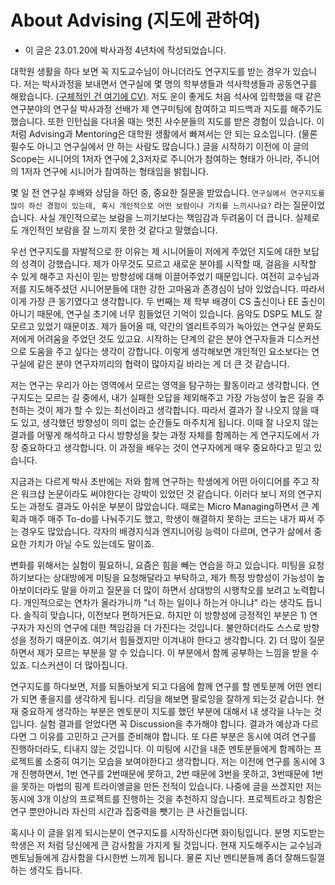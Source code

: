 # About Advising (지도에 관하여)

- 이 글은 23.01.20에 박사과정 4년차에 작성되었습니다.

대학원 생활을 하다 보면 꼭 지도교수님이 아니더라도 연구지도를 받는 경우가 있습니다. 저는 박사과정을 보내면서 연구실에 몇 명의 학부생들과 석사학생들과 공동연구를 해왔습니다. [(구체적인 건 여기에 CV)](https://seungheondoh.github.io/assets/cv/CV_seungheon.pdf). 저도 운이 좋게도 처음 석사에 입학했을 때 같은 연구분야의 연구실 박사과정 선배가 제 연구미팅에 참여하고 피드백과 지도를 해주기도 했습니다. 또한 인턴십을 다녀올 때는 멋진 사수분들의 지도를 받은 경험이 있습니다. 이처럼 Advising과 Mentoring은 대학원 생활에서 빠져서는 안 되는 요소입니다. (물론 필수도 아니고 연구실에서 안 하는 사람도 많습니다.) 글을 시작하기 이전에 이 글의 Scope는 시니어의 1저자 연구에 2,3저자로 주니어가 참여하는 형태가 아니라, 주니어의 1저자 연구에 시니어가 참여하는 형태임을 밝힙니다.

몇 일 전 연구실 후배와 상담을 하던 중, 중요한 질문을 받았습니다. `연구실에서 연구지도를 많이 하신 경험이 있는데, 혹시 개인적으로 어떤 보람이나 가치를 느끼시나요?` 라는 질문이었습니다. 사실 개인적으로는 보람을 느끼기보다는 책임감과 두려움이 더 큽니다. 실제로도 개인적인 보람을 잘 느끼지 못한 것 같다고 말했습니다.

우선 연구지도를 자발적으로 한 이유는 제 시니어들이 저에게 주었던 지도에 대한 보답의 성격이 강했습니다. 제가 아무것도 모르고 새로운 분야를 시작할 때, 걸음을 시작할 수 있게 해주고 자신이 믿는 방향성에 대해 이끌어주었기 때문입니다. 여전히 교수님과 저를 지도해주셨던 시니어분들에 대한 강한 고마움과 존경심이 남아 있었습니다. 따라서 이게 가장 큰 동기였다고 생각합니다. 두 번째는 제 학부 배경이 CS 출신이나 EE 출신이 아니기 때문에, 연구실 초기에 너무 힘들었던 기억이 있습니다. 음악도 DSP도 ML도 잘 모르고 있었기 때문이죠. 제가 들어올 때, 약간의 엘리트주의가 녹아있는 연구실 문화도 저에게 어려움을 주었던 것도 있고요. 시작하는 단계의 같은 분야 연구자들과 디스커션으로 도움을 주고 싶다는 생각이 강합니다. 이렇게 생각해보면 개인적인 요소보다는 연구실에 같은 분야 연구자끼리의 협력이 많아지길 바라는 게 더 큰 것 같습니다.

저는 연구는 우리가 아는 영역에서 모르는 영역을 탐구하는 활동이라고 생각합니다. 연구지도는 모르는 길 중에서, 내가 실패한 오답을 제외해주고 가장 가능성이 높은 길을 추천하는 것이 제가 할 수 있는 최선이라고 생각합니다. 따라서 결과가 잘 나오지 않을 때도 있고, 생각했던 방향성이 의미 없는 순간들도 마주치게 됩니다. 이때 잘 나오지 않는 결과를 어떻게 해석하고 다시 방향성을 찾는 과정 자체를 함께하는 게 연구지도에서 가장 중요하다고 생각합니다. 이 과정을 배우는 것이 연구자에게 매우 중요하다고 믿고 있습니다.

지금과는 다르게 박사 초반에는 저와 함께 연구하는 학생에게 어떤 아이디어를 주고 작은 워크샵 논문이라도 써야한다는 강박이 있었던 것 같습니다. 이러다 보니 저의 연구지도는 과정도 결과도 아쉬운 부분이 많았습니다. 때로는 Micro Managing하면서 큰 계획과 매주 매주 To-do를 나눠주기도 했고, 학생이 해결하지 못하는 코드는 내가 짜서 주는 경우도 많았습니다. 각자의 배경지식과 엔지니어링 능력이 다르며, 연구가 삶에서 중요한 가치가 아닐 수도 있는데도 말이죠.

변화를 위해서는 실험이 필요하니, 요즘은 힘을 빼는 연습을 하고 있습니다. 미팅을 요청하기보다는 상대방에게 미팅을 요청해달라고 부탁하고, 제가 특정 방향성이 가능성이 높아보이더라도 말을 아끼고 질문을 더 많이 하면서 상대방의 시행착오를 보려고 노력합니다. 개인적으로는 연차가 올라가니까 "너 하는 일이나 하는거 아니냐" 라는 생각도 듭니다. 솔직히 맞습니다, 이전보다 편하거든요. 하지만 이 방향성에 긍정적인 부분은 1) 연구자가 자신의 연구에 대한 책임감을 더 가진다는 것입니다. 불안하더라도 스스로 방향성을 정하기 때문이죠. 여기서 힘들겠지만 이겨내야 한다고 생각합니다. 2) 더 많이 질문하면서 제가 모르는 부분을 알 수 있습니다. 이 부분에서 함께 공부하는 느낌을 받을 수 있죠. 디스커션이 더 많아집니다.

연구지도를 하다보면, 저를 되돌아보게 되고 다음에 함께 연구를 할 멘토분께 어떤 멘티가 되면 좋을지를 생각하게 됩니다. 리딩을 해보면 팔로잉을 잘하게 되는것 같습니다. 현재 중요하게 생각하는 부분은 멘토분이 지도를 했던 부분에 대해서 내 생각을 나누는 것입니다. 실험 결과를 얻었다면 꼭 Discussion을 추가해야 합니다. 결과가 예상과 다르다면 그 이유를 고민하고 근거를 준비해야 합니다. 또 다른 부분은 동시에 여려 연구를 진행하더라도, 티내지 않는 것입니다. 이 미팅에 시간을 내준 멘토분들에게 함께하는 프로젝트롤 소중히 여기는 모습을 보여야한다고 생각합니다. 저는 이전에 연구를 동시에 3개 진행하면서, 1번 연구를 2번때문에 못하고, 2번 때문에 3번을 못하고, 3번때문에 1번을 못하는 마법의 핑계 트라이엥글을 만든 전적이 있습니다. 나중에 글을 쓰겠지만 저는 동시에 3개 이상의 프로젝트를 진행하는 것을 추천하지 않습니다. 프로젝트라고 칭함은 연구 뿐만아니라 자신의 시간과 집중력을 뺏기는 큰 사건들입니다.

혹시나 이 글을 읽게 되시는분이 연구지도를 시작하신다면 화이팅입니다. 분명 지도받는 학생은 저 처럼 당신에게 큰 감사함을 가지게 될 것입니다. 현재 지도해주시는 교수님과 멘토님들에게 감사함을 다시한번 느끼게 됩니다. 물론 지난 멘티분들께 좀더 잘해드릴껄 하는 생각도 듭니다.